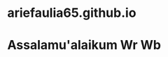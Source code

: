 # ariefaulia65.github.io
<!DOCTYPE html>
<html>
  <head>
    <title>SIMDIG Pertemuan-4</title>
    <link rel="stylesheet" href="csseksternal.css">
  </head>
  <body>
    <h1>Assalamu'alaikum Wr Wb</h1>
  </body>
</html>
